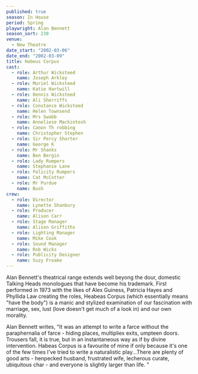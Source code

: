 ```yaml
---
published: true
season: In House
period: Spring
playwright: Alan Bennett
season_sort: 230
venue:
  - New Theatre
date_start: "2002-03-06"
date_end: "2002-03-09"
title: Habeus Corpus
cast:
  - role: Arthur Wicksteed
    name: Joseph Arkley
  - role: Muriel Wicksteed
    name: Katie Hartwill
  - role: Dennis Wicksteed
    name: Ali Sherriffs
  - role: Constance Wicksteed
    name: Helen Townsend
  - role: Mrs Swabb
    name: Anneliese Mackintosh
  - role: Canon Th robbing
    name: Christopher Stephen
  - role: Sir Percy Shorter
    name: George K
  - role: Mr Shanks
    name: Ben Bergin
  - role: Lady Rumpers
    name: Stephanie Lane
  - role: Felicity Rumpers
    name: Cat McCotter
  - role: Mr Purdue
    name: Bush
crew:
  - role: Director
    name: Lynette Shanbury
  - role: Producer
    name: Alison Carr
  - role: Stage Manager
    name: Alison Griffiths
  - role: Lighting Manager
    name: Mike Cook
  - role: Sound Manager
    name: Rob Wicks
  - role: Publicity Designer
    name: Suzy Freake
---
```




Alan Bennett's theatrical range extends well beyong the dour, domestic Talking Heads monologues that have become his trademark. First performed in 1973 with the likes of Alex Guiness, Patricia Hayes and Phyllida Law creating the roles, Heabeas Corpus (which essentially means "have the body") is a manic and stylized examination of our fascination with marriage, sex, lust (love doesn't get much of a look in) and our own morality.

Alan Bennett writes, "It was an attempt to write a farce without the paraphernalia of farce - hiding places, multipliex exits, umpteen doors. Trousers fall, it is true, but in an instantaneous way as if by divine intervention. Habeas Corpus is a favourite of mine if only because it's one of the few times I've tried to write a naturalistic play...There are plenty of good arts - henpecked husband, frustrated wife, lecherous curate, ubiquitous char - and everyone is slightly larger than life. "
